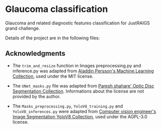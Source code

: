 # Glaucoma classification
Glaucoma and related diagnostic features classification for JustRAIGS grand challenge.

Details of the project are in the following files: 


## Acknowledgments
- The `trim_and_resize` function in Images preprocessing.py and inference.py was adapted from [Aladdin Persson's Machine Learning Collection](https://github.com/aladdinpersson/Machine-Learning-Collection/tree/master/ML/Kaggles/DiabeticRetinopathy), used under the MIT license.

- The `UNet_masks.py` file was adapted from [Paresh shahare' Optic Disc Segmentation Collection](https://github.com/Paresh-shahare/Optic-Disc-Segmentation). Informations about the license are not provided by the author. 

- The `Masks_preprocessing.py`, `YoloV8_training.py` and `YoloV8_inferences.py` were adapted from [Computer vision engineer's Image Segmentation YoloV8 Collection](https://github.com/computervisioneng/image-segmentation-yolov8), used under the AGPL-3.0 license.

